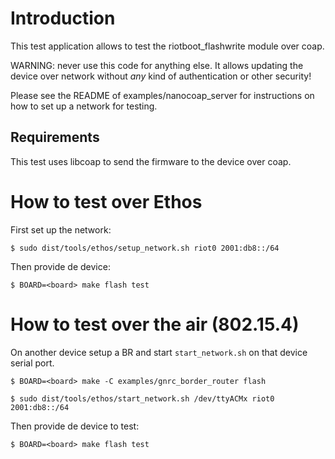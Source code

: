 # Introduction

This test application allows to test the riotboot_flashwrite module over coap.

WARNING: never use this code for anything else. It allows updating the device
over network without *any* kind of authentication or other security!

Please see the README of examples/nanocoap_server for instructions on how to
set up a network for testing.

## Requirements

This test uses libcoap to send the firmware to the device over coap.

# How to test over Ethos

First set up the network:

    $ sudo dist/tools/ethos/setup_network.sh riot0 2001:db8::/64

Then provide de device:

    $ BOARD=<board> make flash test

# How to test over the air (802.15.4)

On another device setup a BR and start `start_network.sh` on that device serial
port.

    $ BOARD=<board> make -C examples/gnrc_border_router flash

    $ sudo dist/tools/ethos/start_network.sh /dev/ttyACMx riot0 2001:db8::/64

Then provide de device to test:

    $ BOARD=<board> make flash test
